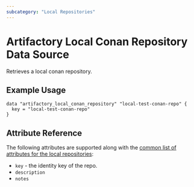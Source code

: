 ```yaml
---
subcategory: "Local Repositories"
---
```


# Artifactory Local Conan Repository Data Source

Retrieves a local conan repository.

## Example Usage

```hcl
data "artifactory_local_conan_repository" "local-test-conan-repo" {
  key = "local-test-conan-repo"
}
```

## Attribute Reference

The following attributes are supported along with the [common list of attributes for the local repositories](local.md):

* `key` - the identity key of the repo.
* `description`
* `notes`
